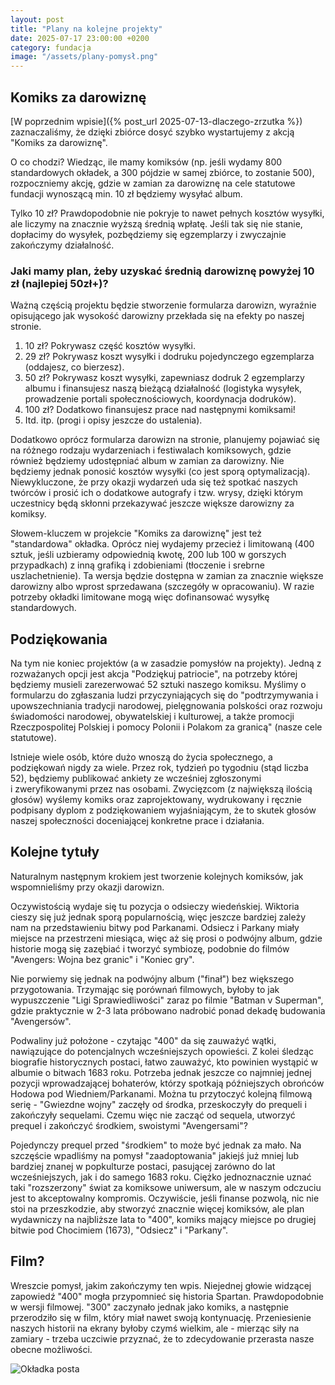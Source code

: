 ```yaml
---
layout: post
title: "Plany na kolejne projekty"
date: 2025-07-17 23:00:00 +0200
category: fundacja
image: "/assets/plany-pomysł.png"
---
```


## Komiks za darowiznę

[W poprzednim wpisie]({% post_url 2025-07-13-dlaczego-zrzutka %}) zaznaczaliśmy, że dzięki zbiórce dosyć szybko
wystartujemy z akcją "Komiks za darowiznę".

O co chodzi? Wiedząc, ile mamy komiksów (np. jeśli wydamy 800 standardowych okładek, a 300 pójdzie w&nbsp;samej zbiórce,
to zostanie 500), rozpoczniemy akcję, gdzie w zamian za darowiznę na cele statutowe fundacji wynoszącą min. 10 zł
będziemy wysyłać album.

Tylko 10 zł? Prawdopodobnie nie pokryje to nawet pełnych kosztów wysyłki, ale liczymy na znacznie wyższą średnią wpłatę.
Jeśli tak się nie stanie, dopłacimy do wysyłek, pozbędziemy się egzemplarzy i zwyczajnie zakończymy działalność.

### Jaki mamy plan, żeby uzyskać średnią darowiznę powyżej 10 zł (najlepiej 50zł+)?

Ważną częścią projektu będzie stworzenie formularza darowizn, wyraźnie opisującego jak wysokość darowizny przekłada się
na efekty po naszej stronie.

1. 10 zł? Pokrywasz część kosztów wysyłki.
2. 29 zł? Pokrywasz koszt wysyłki i dodruku pojedynczego egzemplarza (oddajesz, co bierzesz).
3. 50 zł? Pokrywasz koszt wysyłki, zapewniasz dodruk 2 egzemplarzy albumu i finansujesz naszą bieżącą działalność
   (logistyka wysyłek, prowadzenie portali społecznościowych, koordynacja dodruków).
4. 100 zł? Dodatkowo finansujesz prace nad następnymi komiksami!
5. Itd. itp. (progi i opisy jeszcze do ustalenia).

Dodatkowo oprócz formularza darowizn na stronie, planujemy pojawiać się na różnego rodzaju wydarzeniach
i&nbsp;festiwalach komiksowych, gdzie również będziemy udostępniać album w zamian za darowizny. Nie będziemy jednak
ponosić kosztów wysyłki (co jest sporą optymalizacją). Niewykluczone, że przy okazji wydarzeń uda się też spotkać
naszych twórców i prosić ich o dodatkowe autografy i tzw. wrysy, dzięki którym uczestnicy będą skłonni przekazywać
jeszcze większe darowizny za komiksy.

Słowem-kluczem w projekcie "Komiks za darowiznę" jest też "standardowa" okładka. Oprócz niej wydajemy przecież i
limitowaną (400 sztuk, jeśli uzbieramy odpowiednią kwotę, 200 lub 100 w gorszych przypadkach) z&nbsp;inną grafiką i
zdobieniami (tłoczenie i srebrne uszlachetnienie). Ta wersja będzie dostępna w zamian za znacznie większe darowizny albo
wprost sprzedawana (szczegóły w opracowaniu). W razie potrzeby okładki limitowane mogą więc dofinansować wysyłkę
standardowych.

## Podziękowania

Na tym nie koniec projektów (a w zasadzie pomysłów na projekty). Jedną z rozważanych opcji jest akcja "Podziękuj
patriocie", na potrzeby której będziemy musieli zarezerwować 52 sztuki naszego komiksu. Myślimy o formularzu do
zgłaszania ludzi przyczyniających się do "podtrzymywania i upowszechniania tradycji narodowej, pielęgnowania polskości
oraz rozwoju świadomości narodowej, obywatelskiej i kulturowej, a także promocji Rzeczpospolitej Polskiej i pomocy
Polonii i Polakom za granicą" (nasze cele statutowe).

Istnieje wiele osób, które dużo wnoszą do życia społecznego, a podziękowań nigdy za wiele. Przez rok, tydzień po
tygodniu (stąd liczba 52), będziemy publikować ankiety ze wcześniej zgłoszonymi i&nbsp;zweryfikowanymi przez nas
osobami. Zwycięzcom (z największą ilością głosów) wyślemy komiks oraz zaprojektowany, wydrukowany i&nbsp;ręcznie
podpisany dyplom z podziękowaniem wyjaśniającym, że to skutek głosów naszej społeczności doceniającej konkretne prace i
działania.

## Kolejne tytuły

Naturalnym następnym krokiem jest tworzenie kolejnych komiksów, jak wspomnieliśmy przy okazji darowizn.

Oczywistością wydaje się tu pozycja o odsieczy wiedeńskiej. Wiktoria cieszy się już jednak sporą popularnością, więc
jeszcze bardziej zależy nam na przedstawieniu bitwy pod Parkanami. Odsiecz i Parkany miały miejsce na przestrzeni
miesiąca, więc aż się prosi o podwójny album, gdzie historie mogą się zazębiać i&nbsp;tworzyć symbiozę, podobnie do
filmów
"Avengers: Wojna bez granic" i "Koniec gry".

Nie porwiemy się jednak na podwójny album ("finał") bez większego przygotowania. Trzymając się porównań filmowych,
byłoby to jak wypuszczenie "Ligi Sprawiedliwości" zaraz po filmie "Batman v Superman", gdzie praktycznie w 2-3 lata
próbowano nadrobić ponad dekadę budowania "Avengersów".

Podwaliny już położone - czytając "400" da się zauważyć wątki, nawiązujące do potencjalnych wcześniejszych opowieści. Z
kolei śledząc biografie historycznych postaci, łatwo zauważyć, kto powinien wystąpić w albumie o bitwach 1683 roku.
Potrzeba jednak jeszcze co najmniej jednej pozycji wprowadzającej bohaterów, którzy spotkają późniejszych obrońców
Hodowa pod Wiedniem/Parkanami. Można tu przytoczyć kolejną filmową serię - "Gwiezdne wojny" zaczęły od środka,
przeskoczyły do prequeli i zakończyły sequelami. Czemu więc nie zacząć od sequela, utworzyć prequel i zakończyć
środkiem, swoistymi "Avengersami"?

Pojedynczy prequel przed "środkiem" to może być jednak za mało. Na szczęście wpadliśmy na pomysł "zaadoptowania" jakiejś
już mniej lub bardziej znanej w popkulturze postaci, pasującej zarówno do lat wcześniejszych, jak i do samego 1683 roku.
Ciężko jednoznacznie uznać taki "rozszerzony" świat za komiksowe uniwersum, ale w naszym odczuciu jest to akceptowalny
kompromis. Oczywiście, jeśli finanse pozwolą, nic nie stoi na przeszkodzie, aby stworzyć znacznie więcej komiksów, ale
plan wydawniczy na najbliższe lata to "400", komiks mający miejsce po drugiej bitwie pod Chocimiem (1673), "Odsiecz" i
"Parkany".

## Film?

Wreszcie pomysł, jakim zakończymy ten wpis. Niejednej głowie widzącej zapowiedź "400" mogła przypomnieć się historia
Spartan. Prawdopodobnie w wersji filmowej. "300" zaczynało jednak jako komiks, a następnie przerodziło się w
film, który miał nawet swoją kontynuację. Przeniesienie naszych historii na ekrany byłoby czymś wielkim, ale - mierząc
siły na zamiary - trzeba uczciwie przyznać, że to zdecydowanie przerasta nasze obecne możliwości.

![Okładka posta]({{page.image}})
